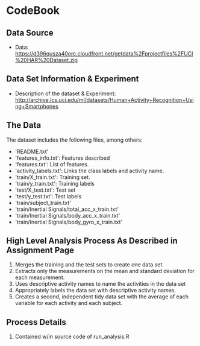 # CodeBook

## Data Source

* Data: https://d396qusza40orc.cloudfront.net/getdata%2Fprojectfiles%2FUCI%20HAR%20Dataset.zip

## Data Set Information & Experiment

* Description of the dataset & Experiment: http://archive.ics.uci.edu/ml/datasets/Human+Activity+Recognition+Using+Smartphones

## The Data

The dataset includes the following files, among others:

- 'README.txt'
- 'features_info.txt': Features described
- 'features.txt': List of features.
- 'activity_labels.txt': Links the class labels and activity name.
- 'train/X_train.txt': Training set.
- 'train/y_train.txt': Training labels
- 'test/X_test.txt': Test set
- 'test/y_test.txt': Test labels
- 'train/subject_train.txt'
- 'train/Inertial Signals/total_acc_x_train.txt'
- 'train/Inertial Signals/body_acc_x_train.txt'
- 'train/Inertial Signals/body_gyro_x_train.txt'

## High Level Analysis Process As Described in Assignment Page

1. Merges the training and the test sets to create one data set.
2. Extracts only the measurements on the mean and standard deviation for each measurement.
3. Uses descriptive activity names to name the activities in the data set
4. Appropriately labels the data set with descriptive activity names.
5. Creates a second, independent tidy data set with the average of each variable for each activity and each subject.

## Process Details

1. Contained w/in source code of run_analysis.R
